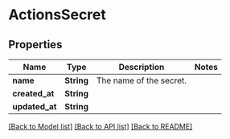 # ActionsSecret

## Properties

Name | Type | Description | Notes
------------ | ------------- | ------------- | -------------
**name** | **String** | The name of the secret. | 
**created_at** | **String** |  | 
**updated_at** | **String** |  | 

[[Back to Model list]](../README.md#documentation-for-models) [[Back to API list]](../README.md#documentation-for-api-endpoints) [[Back to README]](../README.md)


